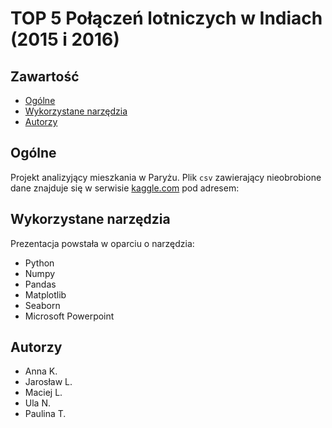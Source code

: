 # TOP 5 Połączeń lotniczych w Indiach (2015 i 2016)

## Zawartość
* [Ogólne](#ogolne)
* [Wykorzystane narzędzia](#wykorzystane-narzedzia)
* [Autorzy](#autorzy)

## Ogólne
Projekt analizyjący mieszkania w Paryżu. Plik `csv` zawierający nieobrobione dane znajduje się w serwisie [kaggle.com](https://www.kaggle.com/datasets/mssmartypants/paris-housing-price-prediction) pod adresem:

## Wykorzystane narzędzia
Prezentacja powstała w oparciu o narzędzia:
* Python
* Numpy
* Pandas
* Matplotlib
* Seaborn
* Microsoft Powerpoint
	
## Autorzy
* Anna K.
* Jarosław L.
* Maciej L.
* Ula N.
* Paulina T.

